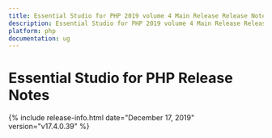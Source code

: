 ```yaml
---
title: Essential Studio for PHP 2019 volume 4 Main Release Release Notes  
description: Essential Studio for PHP 2019 volume 4 Main Release Release Notes  
platform: php
documentation: ug
---
```


# Essential Studio for PHP  Release Notes  

{% include release-info.html date="December 17, 2019"  version="v17.4.0.39" %} 







